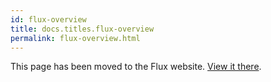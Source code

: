 ```yaml
---
id: flux-overview
title: docs.titles.flux-overview
permalink: flux-overview.html
---
```


This page has been moved to the Flux website. [View it there](https://facebook.github.io/flux/docs/overview.html).

